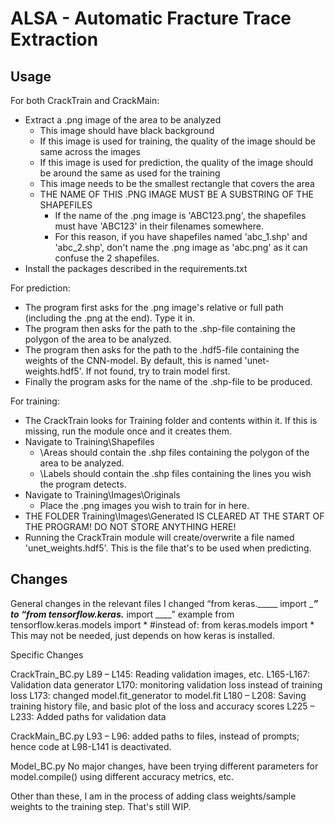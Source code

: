 ALSA - Automatic Fracture Trace Extraction
==========================================

Usage
------------

For both CrackTrain and CrackMain:
-	Extract a .png image of the area to be analyzed
	-	This image should have black background
	- 	If this image is used for training, the quality of the image should be same across the images
	-	If this image is used for prediction, the quality of the image should be around the same as used for the training
	-	This image needs to be the smallest rectangle that covers the area
	-	THE NAME OF THIS .PNG IMAGE MUST BE A SUBSTRING OF THE SHAPEFILES
		-	If the name of the .png image is 'ABC123.png', the shapefiles must have 'ABC123' in their filenames somewhere.
		-	For this reason, if you have shapefiles named 'abc_1.shp' and 'abc_2.shp', don't name the .png image as 'abc.png' as it can confuse the 2 shapefiles.
-	Install the packages described in the requirements.txt


For prediction:

-	The program first asks for the .png image's relative or full path (including the .png at the end). Type it in.
-	The program then asks for the path to the .shp-file containing the polygon of the area to be analyzed.
-	The program then asks for the path to the .hdf5-file containing the weights of the CNN-model. By default, this is named 'unet-weights.hdf5'. If not found, try to train model first.
-	Finally the program asks for the name of the .shp-file to be produced.

For training:

-	The CrackTrain looks for Training folder and contents within it. If this is missing, run the module once and it creates them.
-	Navigate to Training\Shapefiles
	-	\Areas should contain the .shp files containing the polygon of the area to be analyzed.
	-	\Labels should contain the .shp files containing the lines you wish the program detects.
-	Navigate to Training\Images\Originals
	-	Place the .png images you wish to train for in here.
-	THE FOLDER Training\Images\Generated IS CLEARED AT THE START OF THE PROGRAM! DO NOT STORE ANYTHING HERE!
-	Running the CrackTrain module will create/overwrite a file named 'unet_weights.hdf5'. This is the file that's to be used when predicting.

Changes
-------

General changes
in the relevant files I changed 
“from keras._____ import ____” to “from tensorflow.keras.___ import ____”
example 
from tensorflow.keras.models import *
#instead of: from keras.models import *
This may not be needed, just depends on how keras is installed. 

Specific Changes

CrackTrain_BC.py
L89 – L145: Reading validation images, etc.
L165-L167: Validation data generator
L170: monitoring validation loss instead of training loss
L173: changed model.fit_generator to model.fit 
L180 – L208: Saving training history file, and basic plot of the loss and accuracy scores
L225 – L233: Added paths for validation data

CrackMain_BC.py
L93 – L96: added paths to files, instead of prompts; hence code at L98-L141 is deactivated.

Model_BC.py
No major changes, have been trying different parameters for model.compile() using different accuracy metrics, etc.

Other than these, I am in the process of adding class weights/sample weights to the training step. That's still WIP.